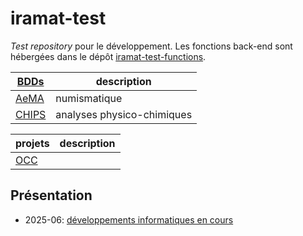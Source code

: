 # iramat-test

*Test repository* pour le développement. Les fonctions back-end sont hébergées dans le dépôt [iramat-test-functions](https://github.com/zoometh/iramat-test-functions).

| [BDDs](https://github.com/zoometh/iramat-test/tree/main/dbs)       | description                               |
|--------------------|-------------------------------------|
| [AeMA](dbs/aema)   |   numismatique                            |
| [CHIPS](dbs/chips) |   analyses physico-chimiques              |



| projets           | description                               |
|--------------------|-------------------------------------|
| [OCC](https://github.com/zoometh/iramat-test/tree/main/projects/occ)          |                              |

## Présentation

* 2025-06: [développements informatiques en cours](https://iramat.github.io/iramat-dev/talks/2025-lapa-1/pres/#/title-slide)